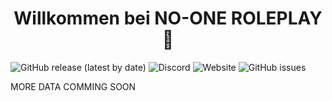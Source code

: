 <h1 align="center"> Willkommen bei NO-ONE ROLEPLAY 👋</h1>


![GitHub release (latest by date)](https://img.shields.io/github/v/release/No-One-RolePlay/NO-ONE-Server?color=brightgreen&label=VERSION&style=for-the-badge)
![Discord](https://img.shields.io/discord/952306705788706826?color=brightgreen&label=DISCORD&logo=Discord&logoColor=white&style=for-the-badge)
![Website](https://img.shields.io/website?down_color=gray&down_message=Offline&style=for-the-badge&up_color=brightgreen&up_message=Online&url=https%3A%2F%2Fno-one-roleplay.github.io%2FNO-ONE-Web-Page%2F)
![GitHub issues](https://img.shields.io/github/issues-raw/No-One-RolePlay/NO-ONE-Server?style=for-the-badge)

MORE DATA COMMING SOON
